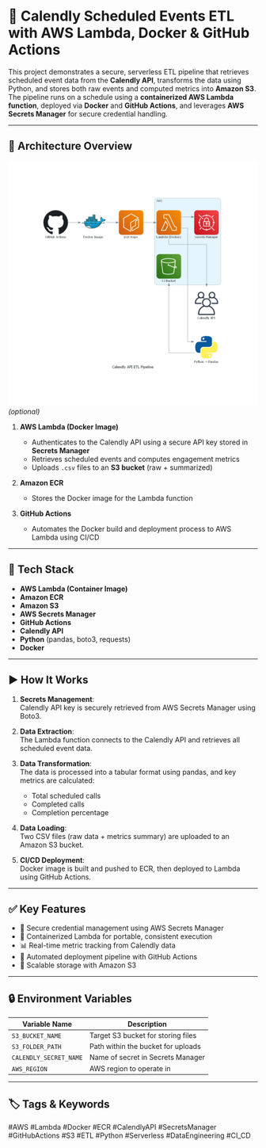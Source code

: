 # 📆 Calendly Scheduled Events ETL with AWS Lambda, Docker & GitHub Actions

This project demonstrates a secure, serverless ETL pipeline that retrieves scheduled event data from the **Calendly API**, transforms the data using Python, and stores both raw events and computed metrics into **Amazon S3**. The pipeline runs on a schedule using a **containerized AWS Lambda function**, deployed via **Docker** and **GitHub Actions**, and leverages **AWS Secrets Manager** for secure credential handling.

---

## 🧩 Architecture Overview

![Architecture](diagrams/architecture.png) *(optional)*

1. **AWS Lambda (Docker Image)**  
   - Authenticates to the Calendly API using a secure API key stored in **Secrets Manager**  
   - Retrieves scheduled events and computes engagement metrics  
   - Uploads `.csv` files to an **S3 bucket** (raw + summarized)

2. **Amazon ECR**  
   - Stores the Docker image for the Lambda function

3. **GitHub Actions**  
   - Automates the Docker build and deployment process to AWS Lambda using CI/CD

---

## 🔧 Tech Stack

- **AWS Lambda (Container Image)**
- **Amazon ECR**
- **Amazon S3**
- **AWS Secrets Manager**
- **GitHub Actions**
- **Calendly API**
- **Python** (pandas, boto3, requests)
- **Docker**


---

## ▶️ How It Works

1. **Secrets Management**:  
   Calendly API key is securely retrieved from AWS Secrets Manager using Boto3.

2. **Data Extraction**:  
   The Lambda function connects to the Calendly API and retrieves all scheduled event data.

3. **Data Transformation**:  
   The data is processed into a tabular format using pandas, and key metrics are calculated:
   - Total scheduled calls
   - Completed calls
   - Completion percentage

4. **Data Loading**:  
   Two CSV files (raw data + metrics summary) are uploaded to an Amazon S3 bucket.

5. **CI/CD Deployment**:  
   Docker image is built and pushed to ECR, then deployed to Lambda using GitHub Actions.

---

## ✅ Key Features

- 🔐 Secure credential management using AWS Secrets Manager
- 🐳 Containerized Lambda for portable, consistent execution
- 📊 Real-time metric tracking from Calendly data
- 🚀 Automated deployment pipeline with GitHub Actions
- 💾 Scalable storage with Amazon S3

---

## 🔒 Environment Variables

| Variable Name           | Description                          |
|------------------------|--------------------------------------|
| `S3_BUCKET_NAME`       | Target S3 bucket for storing files   |
| `S3_FOLDER_PATH`       | Path within the bucket for uploads   |
| `CALENDLY_SECRET_NAME` | Name of secret in Secrets Manager    |
| `AWS_REGION`           | AWS region to operate in             |

---

## 🏷️ Tags & Keywords
#AWS #Lambda #Docker #ECR #CalendlyAPI #SecretsManager #GitHubActions #S3 #ETL #Python #Serverless #DataEngineering #CI_CD